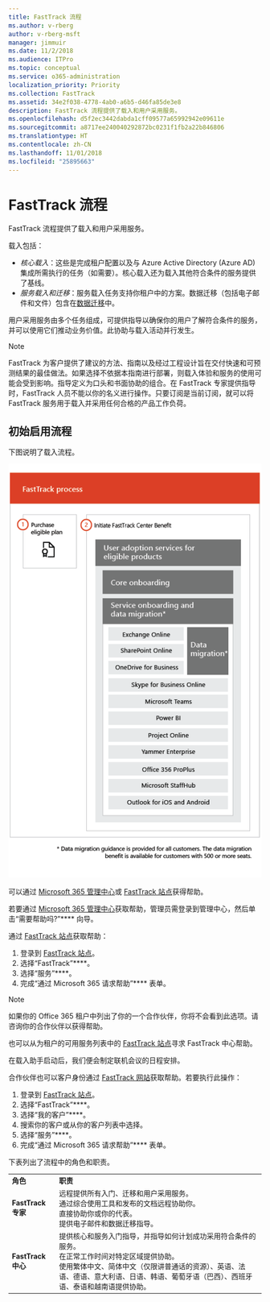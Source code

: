 ```yaml
---
title: FastTrack 流程
ms.author: v-rberg
author: v-rberg-msft
manager: jimmuir
ms.date: 11/2/2018
ms.audience: ITPro
ms.topic: conceptual
ms.service: o365-administration
localization_priority: Priority
ms.collection: FastTrack
ms.assetid: 34e2f038-4778-4ab0-a6b5-d46fa85de3e8
description: FastTrack 流程提供了载入和用户采用服务。
ms.openlocfilehash: d5f2ec3442dabda1cff09577a65992942e09611e
ms.sourcegitcommit: a8717ee240040292872bc0231f1fb2a22b846806
ms.translationtype: HT
ms.contentlocale: zh-CN
ms.lasthandoff: 11/01/2018
ms.locfileid: "25895663"
---
```

# <a name="the-fasttrack-process"></a>FastTrack 流程

FastTrack 流程提供了载入和用户采用服务。 
  
载入包括：
  
- *核心载入*：这些是完成租户配置以及与 Azure Active Directory (Azure AD) 集成所需执行的任务（如需要）。核心载入还为载入其他符合条件的服务提供了基线。 
- *服务载入和迁移*：服务载入任务支持你租户中的方案。数据迁移（包括电子邮件和文件）包含在[数据迁移](O365-data-migration.md)中。 
    
用户采用服务由多个任务组成，可提供指导以确保你的用户了解符合条件的服务，并可以使用它们推动业务价值。此协助与载入活动并行发生。
  
> [!NOTE]
> FastTrack 为客户提供了建议的方法、指南以及经过工程设计旨在交付快速和可预测结果的最佳做法。如果选择不依据本指南进行部署，则载入体验和服务的使用可能会受到影响。指导定义为口头和书面协助的组合。在 FastTrack 专家提供指导时，FastTrack 人员不能以你的名义进行操作。只要订阅是当前订阅，就可以将 FastTrack 服务用于载入并采用任何合格的产品工作负荷。 
  
## <a name="the-onboarding-process"></a>初始启用流程

下图说明了载入流程。
  
![使用载入权益的日程表](media/O365-Onboarding-Timeline.png)
  
可以通过 [Microsoft 365 管理中心](https://go.microsoft.com/fwlink/?linkid=2032704)或 [FastTrack 站点](https://go.microsoft.com/fwlink/?linkid=780698)获得帮助。 

若要通过 [Microsoft 365 管理中心](https://go.microsoft.com/fwlink/?linkid=2032704)获取帮助，管理员需登录到管理中心，然后单击“需要帮助吗?”**** 向导。 

通过 [FastTrack 站点](https://go.microsoft.com/fwlink/?linkid=780698)获取帮助： 
1.  登录到 [FastTrack 站点](https://go.microsoft.com/fwlink/?linkid=780698)。 
2.  选择“FastTrack”****。
3.  选择“服务”****。
4.  完成“通过 Microsoft 365 请求帮助”**** 表单。 
> [!NOTE]
>  如果你的 Office 365 租户中列出了你的一个合作伙伴，你将不会看到此选项。请咨询你的合作伙伴以获得帮助。 
  
 也可以从为租户的可用服务列表中的 [FastTrack 站点](https://go.microsoft.com/fwlink/?linkid=780698)寻求 FastTrack 中心帮助。 
    
 在载入助手启动后，我们便会制定联机会议的日程安排。
    
合作伙伴也可以客户身份通过 [FastTrack 网站](https://go.microsoft.com/fwlink/?linkid=780698)获取帮助。若要执行此操作：
1.  登录到 [FastTrack 站点](https://go.microsoft.com/fwlink/?linkid=780698)。 
2.  选择“FastTrack”****。
3.  选择“我的客户”****。
4.  搜索你的客户或从你的客户列表中选择。
5.  选择“服务”****。
6.  完成“通过 Microsoft 365 请求帮助”**** 表单。 

下表列出了流程中的角色和职责。
    
|||
|:-----|:-----|
|**角色** <br/> |**职责** <br/> |
|**FastTrack 专家** <br/> |远程提供所有入门、迁移和用户采用服务。  <br/> 通过综合使用工具和发布的文档远程协助你。 <br/> 直接协助你或你的代表。 <br/> 提供电子邮件和数据迁移指导。|
|**FastTrack 中心**  <br/> |提供核心和服务入门指导，并指导如何计划成功采用符合条件的服务。  <br/> 在正常工作时间对特定区域提供协助。 <br/> 使用繁体中文、简体中文（仅限讲普通话的资源）、英语、法语、德语、意大利语、日语、韩语、葡萄牙语（巴西）、西班牙语、泰语和越南语提供协助。|


  


